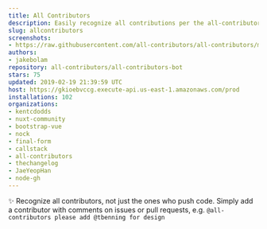 ```yaml
---
title: All Contributors
description: Easily recognize all contributions per the all-contributors spec
slug: allcontributors
screenshots:
- https://raw.githubusercontent.com/all-contributors/all-contributors/master/docs/assets/bot-usage.png
authors:
- jakebolam
repository: all-contributors/all-contributors-bot
stars: 75
updated: 2019-02-19 21:39:59 UTC
host: https://gkioebvccg.execute-api.us-east-1.amazonaws.com/prod
installations: 102
organizations:
- kentcdodds
- nuxt-community
- bootstrap-vue
- nock
- final-form
- callstack
- all-contributors
- thechangelog
- JaeYeopHan
- node-gh
---
```


✨ Recognize all contributors, not just the ones who push code. Simply add a contributor with comments on issues or pull requests, e.g. `@all-contributors please add @tbenning for design`
